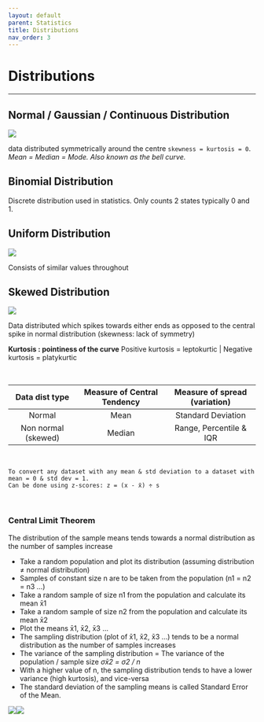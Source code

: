 ```yaml
---
layout: default
parent: Statistics
title: Distributions
nav_order: 3
---
```




# Distributions
___

## Normal / Gaussian / Continuous Distribution

![](../assets/images/distribution-normal.jpg)

data distributed symmetrically around the centre `skewness = kurtosis = 0`. <br>
_Mean = Median = Mode. Also known as the bell curve._

## Binomial Distribution

Discrete distribution used in statistics. Only counts 2 states typically 0 and 1.

## Uniform Distribution

![](../assets/images/distribution-uniform.jpg)

Consists of similar values throughout

## Skewed Distribution

![](../assets/images/distribution-skewed.jpg)

Data distributed which spikes towards either ends as opposed to the central spike in normal distribution (skewness: lack of symmetry)



**Kurtosis : pointiness of the curve**
Positive kurtosis = leptokurtic | Negative kurtosis = platykurtic

&nbsp;


Data dist type | Measure of Central Tendency | Measure of spread (variation)
 :---: | :---: | :---:
Normal | Mean | Standard Deviation
Non normal (skewed) | Median | Range, Percentile & IQR

&nbsp;

```
To convert any dataset with any mean & std deviation to a dataset with mean = 0 & std dev = 1.  
Can be done using z-scores: z = (x - x̄) ÷ s
```

&nbsp;

### Central Limit Theorem

The distribution of the sample means tends towards a normal distribution as the number of samples increase

-   Take a random population and plot its distribution (assuming distribution ≠ normal distribution)
-   Samples of constant size n are to be taken from the population (n1 = n2 = n3 …)
-   Take a random sample of size n1 from the population and calculate its mean x̄1
-   Take a random sample of size n2 from the population and calculate its mean x̄2
-   Plot the means x̄1, x̄2, x̄3 …
-   The sampling distribution (plot of x̄1, x̄2, x̄3 …) tends to be a normal distribution as the number of samples increases
-   The variance of the sampling distribution = The variance of the population / sample size _σx̄2 = σ2 / n_
-   With a higher value of n, the sampling distribution tends to have a lower variance (high kurtosis), and vice-versa
-   The standard deviation of the sampling means is called Standard Error of the Mean.

![](https://lh3.googleusercontent.com/eH7u73SOU6FMMOTbdRfx2JqdESutPfl8ClVYTkk4KLO5_Aq5fP0QvVd4ViWDEZ6rqpIZehKkfa4kAwbN_aM5WnLRPl8N0odC1372kNU5_TokNNaLnHQHOp4pXQbQ1TkjAFpyph8l)![](https://lh3.googleusercontent.com/lIGbfcym_m1t1UMDYmKHJTwxDaBdlKUecB6o0RQ5amQ0lT6VuJAnDjJAoB-SaFQNssE9aPRHJw7_Qt4DgMOsjYfzuhFa3uqiKK5WVLlbcRckudz90njAj4JM0t7E1HY1RSrp8PeN)
